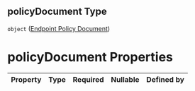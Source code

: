 ## policyDocument Type

`object` ([Endpoint Policy Document](btpsa-usecase-properties-services-items-allof-1-then-allof-90-then-allof-0-then-properties-parameters-properties-endpoint-policy-document.md))

# policyDocument Properties

| Property | Type | Required | Nullable | Defined by |
| :------- | :--- | :------- | :------- | :--------- |
